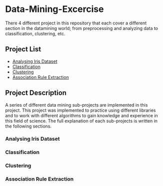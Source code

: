 # Data-Mining-Excercise
There 4 different project in this repository that each cover a different section in the datamining world; from preprocessing and analyzing data to classification, clustering, etc.
## Project List
- [Analysing Iris Dataset](https://github.com/mahvash-siavashpour/Data-Mining-Excercise/blob/main/Analyse_Iris_Dataset.ipynb)
- [Classification](https://github.com/mahvash-siavashpour/Data-Mining-Excercise/blob/main/Classification.ipynb)
- [Clustering](https://github.com/mahvash-siavashpour/Data-Mining-Excercise/blob/main/Clustering.ipynb)
- [Association Rule Extraction](https://github.com/mahvash-siavashpour/Data-Mining-Excercise/blob/main/AssociationRules.ipynb)
## Project Description
A series of different data mining sub-projects are implemented in this project. This project was implemented to practice using different libraries and to work with different algorithms to gain knowledge and experience in this field of science. The full explanation of each sub-projects is written in the following sections.
### Analysing Iris Dataset
### Classification
### Clustering
### Association Rule Extraction
